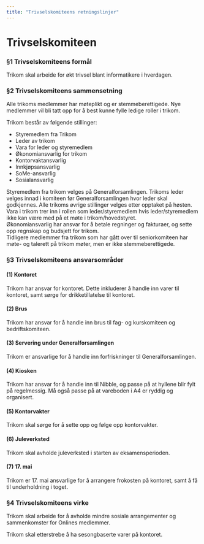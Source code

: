 ```yaml
---
title: "Trivselskomiteens retningslinjer"
---
```


Trivselskomiteen
===========

### §1 Trivselskomiteens formål

Trikom skal arbeide for økt trivsel blant informatikere i hverdagen.

### §2 Trivselskomiteens sammensetning

Alle trikoms medlemmer har møteplikt og er stemmeberettigede. Nye medlemmer vil bli tatt opp for å best kunne fylle ledige roller i trikom.

Trikom består av følgende stillinger: 

* Styremedlem fra Trikom
* Leder av trikom
* Vara for leder og styremedlem
* Økonomiansvarlig for trikom
* Kontorvaktansvarlig
* Innkjøpsansvarlig
* SoMe-ansvarlig
* Sosialansvarlig


Styremedlem fra trikom velges på Generalforsamlingen. Trikoms leder velges innad i komiteen før Generalforsamlingen hvor leder skal godkjennes. Alle trikoms øvrige stillinger velges etter opptaket på høsten. Vara i trikom trer inn i rollen som leder/styremedlem hvis leder/styremedlem ikke kan være med på et møte i trikom/hovedstyret.  
Økonomiansvarlig har ansvar for å betale regninger og fakturaer, og sette opp regnskap og budsjett for trikom.    
Tidligere medlemmer fra trikom som har gått over til seniorkomiteen har møte- og talerett på trikom møter, men er ikke stemmeberettigede.

### §3 Trivselskomiteens ansvarsområder

#### (1) Kontoret

Trikom har ansvar for kontoret. Dette inkluderer å handle inn varer til kontoret, samt sørge for drikketillatelse til kontoret.

#### (2) Brus

Trikom har ansvar for å handle inn brus til fag- og kurskomiteen og bedriftskomiteen.

#### (3) Servering under Generalforsamlingen

Trikom er ansvarlige for å handle inn forfriskninger til Generalforsamlingen.

#### (4) Kiosken

Trikom har ansvar for å handle inn til Nibble, og passe på at hyllene blir fylt på regelmessig. Må også passe på at vareboden i A4 er ryddig og organisert.

#### (5) Kontorvakter

Trikom skal sørge for å sette opp og følge opp kontorvakter.

#### (6) Juleverksted

Trikom skal avholde juleverksted i starten av eksamensperioden.

#### (7) 17. mai

Trikom er 17. mai ansvarlige for å arrangere frokosten på kontoret, samt å få til underholdning i toget.

### §4 Trivselskomiteens virke

Trikom skal arbeide for å avholde mindre sosiale arrangementer og sammenkomster for Onlines medlemmer.

Trikom skal etterstrebe å ha sesongbaserte varer på kontoret.